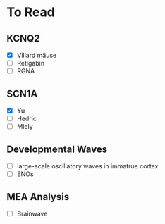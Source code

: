 # To Read
## KCNQ2
- [x] Villard mäuse
- [ ] Retigabin
- [ ] RGNA

## SCN1A
- [x] Yu
- [ ] Hedric
- [ ] Miely

## Developmental Waves
- [ ] large-scale oscillatory waves in immatrue cortex
- [ ] ENOs

## MEA Analysis
- [ ] Brainwave
